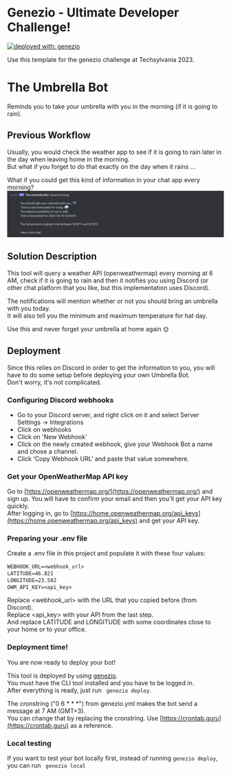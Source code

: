 # Genezio - Ultimate Developer Challenge!

[![deployed with: genezio](https://img.shields.io/badge/deployed_with-genezio-6742c1.svg?labelColor=62C353&style=flat)](https://github.com/genez-io/genezio)

Use this template for the genezio challenge at Techsylvania 2023.

# The Umbrella Bot

Reminds you to take your umbrella with you in the morning (if it is going to rain).

## Previous Workflow

Usually, you would check the weather app to see if it is going to rain later in the day when leaving home in the morning.  
But what if you forget to do that exactly on the day when it rains ...

What if you could get this kind of information in your chat app every morning?
![Screenshot demonstrating functionality](./poc_screenshot.png)

## Solution Description

This tool will query a weather API (openweathermap) every morning at 6 AM, check if it is going to rain and then it notifies you using Discord (or other chat platform that you like, but this implementation uses Discord).

The notifications will mention whether or not you should bring an umbrella with you today.  
It will also tell you the minimum and maximum temperature for hat day.  

Use this and never forget your umbrella at home again 🌞


## Deployment

Since this relies on Discord in order to get the information to you, you will have to do some setup before deploying your own Umbrella Bot.  
Don't worry, it's not complicated.  

### Configuring Discord webhooks
- Go to your Discord server, and right click on it and select Server Settings -> Integrations  
- Click on webhooks
- Click on 'New Webhook'
- Click on the newly created webhook, give your Webhook Bot a name and chose a channel.
- Click 'Copy Webhook URL' and paste that value somewhere.

### Get your OpenWeatherMap API key

Go to [https://openweathermap.org/](https://openweathermap.org/) and sign up. You will have to confirm your email and then you'll get your API key quickly.  
After logging in, go to [https://home.openweathermap.org/api_keys](https://home.openweathermap.org/api_keys) and get your API key.

### Preparing your .env file

Create a .env file in this project and populate it with these four values:
```
WEBHOOK_URL=<webhook_url>
LATITUDE=46.821
LONGITUDE=23.582
OWM_API_KEY=<api_key>
```

Replace <webhook_url> with the URL that you copied before (from Discord).  
Replace <api_key> with your API from the last step.  
And replace LATITUDE and LONGITUDE with some coordinates close to your home or to your office.

### Deployment time!

You are now ready to deploy your bot!

This tool is deployed by using [genezio](https://genez.io/).  
You must have the CLI tool installed and you have to be logged in.  
After everything is ready, just run ``` genezio deploy```.

The cronstring ("0 6 * * *") from genezio.yml makes the bot send a message at 7 AM (GMT+3).  
You can change that by replacing the cronstring. Use [https://crontab.guru](https://crontab.guru) as a  reference.

### Local testing

If you want to test your bot locally first, instead of running ``` genezio deploy ```, you can run ``` genezio local```